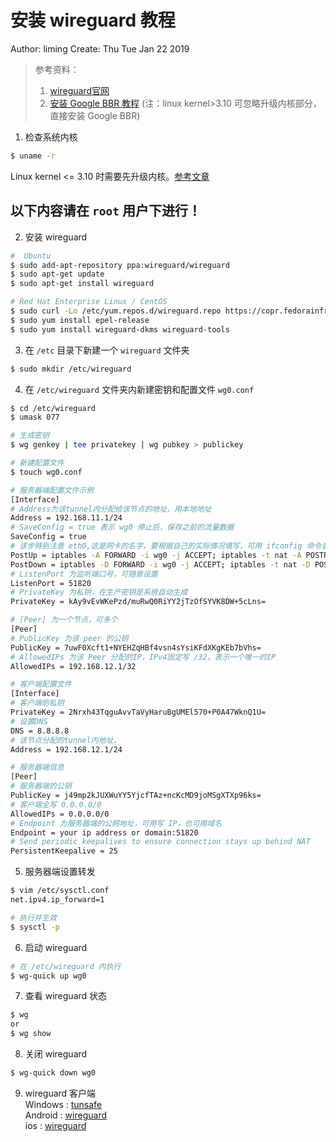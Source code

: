 # 安装 wireguard 教程
Author: liming    Create: Thu Tue Jan 22 2019

> 参考资料：   
> 1. [wireguard官网](https://www.wireguard.com/)   
> 2. [安装 Google BBR 教程](https://www.vultr.com/docs/how-to-deploy-google-bbr-on-centos-7) (注：linux kernel>3.10 可忽略升级内核部分，直接安装 Google BBR)

1. 检查系统内核
```sh
$ uname -r
```
Linux kernel <= 3.10 时需要先升级内核。[参考文章](https://blog.csdn.net/kikajack/article/details/79396793)

**以下内容请在 `root` 用户下进行！**
--------------------------------------------------------------- 
2. 安装 wireguard
```sh
#  Ubuntu
$ sudo add-apt-repository ppa:wireguard/wireguard
$ sudo apt-get update
$ sudo apt-get install wireguard

# Red Hat Enterprise Linux / CentOS
$ sudo curl -Lo /etc/yum.repos.d/wireguard.repo https://copr.fedorainfracloud.org/coprs/jdoss/wireguard/repo/epel-7/jdoss-wireguard-epel-7.repo
$ sudo yum install epel-release
$ sudo yum install wireguard-dkms wireguard-tools
```

3. 在 `/etc` 目录下新建一个 `wireguard` 文件夹
```sh
$ sudo mkdir /etc/wireguard
```

4. 在 `/etc/wireguard` 文件夹内新建密钥和配置文件 `wg0.conf`
```sh
$ cd /etc/wireguard
$ umask 077

# 生成密钥
$ wg genkey | tee privatekey | wg pubkey > publickey

# 新建配置文件
$ touch wg0.conf
```

```sh
# 服务器端配置文件示例
[Interface]
# Address为该tunnel内分配给该节点的地址，用本地地址
Address = 192.168.11.1/24
# SaveConfig = true 表示 wg0 停止后，保存之前的流量数据
SaveConfig = true
# 该步特别注意 eth0,这是网卡的名字，要根据自己的实际情况填写，可用 ifconfig 命令查看本机的网络情况
PostUp = iptables -A FORWARD -i wg0 -j ACCEPT; iptables -t nat -A POSTROUTING -o eth0 -j MASQUERADE
PostDown = iptables -D FORWARD -i wg0 -j ACCEPT; iptables -t nat -D POSTROUTING -o eth0 -j MASQUERADE
# ListenPort 为监听端口号，可随意设置
ListenPort = 51820
# PrivateKey 为私钥，在生产密钥是系统自动生成
PrivateKey = kAy9vEvWKePzd/muRwQ0RiYY2jTzOfSYVK8DW+5cLns=

# [Peer] 为一个节点，可多个
[Peer]
# PublicKey 为该 peer 的公钥
PublicKey = 7uwF0Xcft1+NYEHZqHBf4vsn4sYsiKFdXKgKEb7bVhs=
# AllowedIPs 为该 Peer 分配的IP，IPv4固定写 /32，表示一个唯一的IP
AllowedIPs = 192.168.12.1/32
```

```sh
# 客户端配置文件
[Interface]
# 客户端的私钥
PrivateKey = 2Nrxh43TqguAvvTaVyHaruBgUMEl570+P0A47WknQ1U=
# 设置DNS
DNS = 8.8.8.8 
# 该节点分配的tunnel内地址，
Address = 192.168.12.1/24

# 服务器端信息
[Peer]
# 服务器端的公钥
PublicKey = j49mp2kJUXWuYY5YjcfTAz+ncKcMD9joMSgXTXp96ks=
# 客户端全写 0.0.0.0/0
AllowedIPs = 0.0.0.0/0
# Endpoint 为服务器端的公网地址，可用写 IP，也可用域名
Endpoint = your ip address or domain:51820
# Send periodic keepalives to ensure connection stays up behind NAT
PersistentKeepalive = 25
```

5. 服务器端设置转发
```sh
$ vim /etc/sysctl.conf
net.ipv4.ip_forward=1

# 执行并生效
$ sysctl -p
```

6. 启动 wireguard
```sh
# 在 /etc/wireguard 内执行
$ wg-quick up wg0
```

7. 查看 wireguard 状态
```sh
$ wg
or
$ wg show
```

8. 关闭 wireguard
```sh
$ wg-quick down wg0
```

9. wireguard 客户端  
 Windows : [tunsafe](https://www.tunsafe.com)   
 Android : [wireguard](https://play.google.com/store/apps/details?id=com.wireguard.android)   
 ios : [wireguard](https://itunes.apple.com/us/app/wireguard/id1441195209?ls=1&mt=8)  
